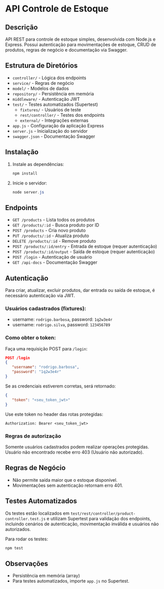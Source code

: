 
# API Controle de Estoque

## Descrição
API REST para controle de estoque simples, desenvolvida com Node.js e Express. Possui autenticação para movimentações de estoque, CRUD de produtos, regras de negócio e documentação via Swagger.

## Estrutura de Diretórios
- `controller/` - Lógica dos endpoints
- `service/` - Regras de negócio
- `model/` - Modelos de dados
- `repository/` - Persistência em memória
- `middleware/` - Autenticação JWT
- `test/` - Testes automatizados (Supertest)
    - `fixtures/` - Usuários de teste
    - `rest/controller/` - Testes dos endpoints
    - `external/` - Integrações externas
- `app.js` - Configuração da aplicação Express
- `server.js` - Inicialização do servidor
- `swagger.json` - Documentação Swagger

## Instalação
1. Instale as dependências:
   ```powershell
   npm install
   ```
2. Inicie o servidor:
   ```powershell
   node server.js
   ```

## Endpoints
- `GET /products` - Lista todos os produtos
- `GET /products/:id` - Busca produto por ID
- `POST /products` - Cria novo produto
- `PUT /products/:id` - Atualiza produto
- `DELETE /products/:id` - Remove produto
- `POST /products/:id/entry` - Entrada de estoque (requer autenticação)
- `POST /products/:id/output` - Saída de estoque (requer autenticação)
- `POST /login` - Autenticação de usuário
- `GET /api-docs` - Documentação Swagger

## Autenticação
Para criar, atualizar, excluir produtos, dar entrada ou saída de estoque, é necessário autenticação via JWT.

### Usuários cadastrados (fixtures):
- username: `rodrigo.barbosa`, password: `1q2w3e4r`
- username: `rodrigo.silva`, password: `123456789`

### Como obter o token:
Faça uma requisição POST para `/login`:
```json
POST /login
{
   "username": "rodrigo.barbosa",
   "password": "1q2w3e4r"
}
```
Se as credenciais estiverem corretas, será retornado:
```json
{
   "token": "<seu_token_jwt>"
}
```
Use este token no header das rotas protegidas:
```
Authorization: Bearer <seu_token_jwt>
```

### Regras de autorização
Somente usuários cadastrados podem realizar operações protegidas. Usuário não encontrado recebe erro 403 (Usuário não autorizado).

## Regras de Negócio
- Não permite saída maior que o estoque disponível.
- Movimentações sem autenticação retornam erro 401.

## Testes Automatizados
Os testes estão localizados em `test/rest/controller/product-controller.test.js` e utilizam Supertest para validação dos endpoints, incluindo cenários de autenticação, movimentação inválida e usuários não autorizados.

Para rodar os testes:
```powershell
npm test
```

## Observações
- Persistência em memória (array)
- Para testes automatizados, importe `app.js` no Supertest.
